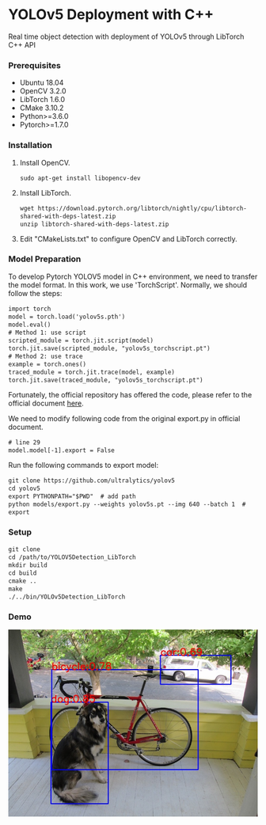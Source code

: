 # YOLOv5 Deployment with C++
Real time object detection with deployment of YOLOv5 through LibTorch C++ API

### Prerequisites

- Ubuntu 18.04
- OpenCV 3.2.0
- LibTorch 1.6.0
- CMake 3.10.2
- Python>=3.6.0
- Pytorch>=1.7.0 

### Installation

1. Install OpenCV.

   ```shell
   sudo apt-get install libopencv-dev
   ```

2. Install LibTorch.

   ```shell
   wget https://download.pytorch.org/libtorch/nightly/cpu/libtorch-shared-with-deps-latest.zip
   unzip libtorch-shared-with-deps-latest.zip
   ```

3. Edit "CMakeLists.txt" to configure OpenCV and LibTorch correctly.

### Model Preparation
To develop Pytorch YOLOV5 model in C++ environment, we need to transfer the model format. In this work, we use 'TorchScript'. Normally, we should follow the steps:

   ```shell
   import torch
   model = torch.load('yolov5s.pth')
   model.eval()
   # Method 1: use script
   scripted_module = torch.jit.script(model)
   torch.jit.save(scripted_module, "yolov5s_torchscript.pt")
   # Method 2: use trace
   example = torch.ones() 
   traced_module = torch.jit.trace(model, example)
   torch.jit.save(traced_module, "yolov5s_torchscript.pt")
   ```
Fortunately, the official repository has offered the code, please refer to the official document [here](#https://github.com/ultralytics/yolov5).

We need to modify following code from the original export.py in official document.

   ```shell
   # line 29
   model.model[-1].export = False
   ```

Run the following commands to export model:

   ```shell
   git clone https://github.com/ultralytics/yolov5
   cd yolov5
   export PYTHONPATH="$PWD"  # add path
   python models/export.py --weights yolov5s.pt --img 640 --batch 1  # export
   ```

### Setup

   ```shell
   git clone 
   cd /path/to/YOLOV5Detection_LibTorch
   mkdir build
   cd build
   cmake ..
   make
   ./../bin/YOLOv5Detection_LibTorch
   ```

### Demo

<div align="center">
  <img src="demo/pred.jpg" width="750"/>
</div>
